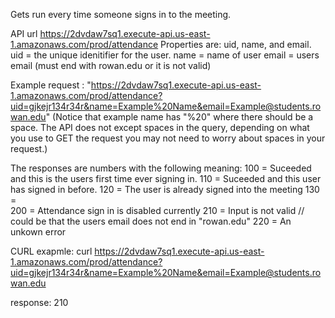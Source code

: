 Gets run every time someone signs in to the meeting.


API url https://2dvdaw7sq1.execute-api.us-east-1.amazonaws.com/prod/attendance
Properties are: uid, name, and email.
uid = the unique idenitifier for the user.
name = name of user
email = users email (must end with rowan.edu or it is not valid)
 
Example request :
    "https://2dvdaw7sq1.execute-api.us-east-1.amazonaws.com/prod/attendance?uid=gjkejr134r34r&name=Example%20Name&email=Example@students.rowan.edu"
   (Notice that example name has "%20" where there should be a space. The API does not except spaces in the query, depending on what you use to GET the request you may not need to worry about spaces in your request.)
    
    
The responses are numbers with the following meaning:
100 = Suceeded and this is the users first time ever signing in. 
110 = Suceeded and this user has signed in before.
120 = The user is already signed into the meeting
130 =  
200 =  Attendance sign in is disabled currently 
210 = Input is not valid  // could be that the users email does not end in "rowan.edu"
220 = An unkown error

CURL exapmle:
  curl https://2dvdaw7sq1.execute-api.us-east-1.amazonaws.com/prod/attendance?uid=gjkejr134r34r&name=Example%20Name&email=Example@students.rowan.edu
  
  response: 210

